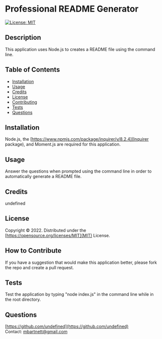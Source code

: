 # Professional README Generator
  
  [![License: MIT](https://img.shields.io/badge/License-MIT-yellow.svg)](https://opensource.org/licenses/MIT)

  ## Description
  
  This application uses Node.js to creates a README file using the command line.
  
  ## Table of Contents
  - [Installation](#installation)
  - [Usage](#usage)
  - [Credits](#credits)
  - [License](#license)
  - [Contributing](#contributing)
  - [Tests](#tests)
  - [Questions](#questions)

  ## Installation
  
Node.js, the [https://www.npmjs.com/package/inquirer/v/8.2.4](Inquirer package), and Moment.js are required for this application. 
  
  ## Usage
  
  Answer the questions when prompted using the command line in order to automatically generate a README file. 
  
  ## Credits

  undefined

  ## License
  
  Copyright © 2022. Distributed under the [https://opensource.org/licenses/MIT](MIT) License.
  
  ## How to Contribute

  If you have a suggestion that would make this application better, please fork the repo and create a pull request.
  
  ## Tests
  
Test the application by typing "node index.js" in the command line while in the root directory.

  ## Questions

[https://github.com/undefined](https://github.com/undefined)<br>
Contact: mbartnett@gmail.com    
